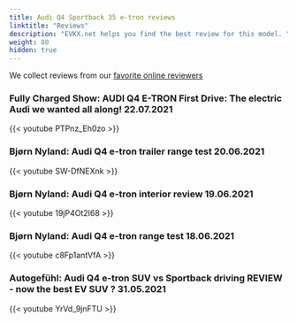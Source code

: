 ```yaml
---
title: Audi Q4 Sportback 35 e-tron reviews
linktitle: "Reviews"
description: "EVKX.net helps you find the best review for this model. "
weight: 80
hidden: true
---
```

<object class="img-fluid" type="image/svg+xml" data="../modelnavigation.svg"></object>
We collect reviews from our [favorite online reviewers](/guides/evreviewers/)

### Fully Charged Show: AUDI Q4 E-TRON First Drive: The electric Audi we wanted all along! 22.07.2021

{{< youtube PTPnz_Eh0zo >}}

### Bjørn Nyland: Audi Q4 e-tron trailer range test 20.06.2021

{{< youtube SW-DfNEXnk >}}

### Bjørn Nyland: Audi Q4 e-tron interior review 19.06.2021

{{< youtube 19jP4Ot2I68 >}}

### Bjørn Nyland: Audi Q4 e-tron range test 18.06.2021

{{< youtube c8Fp1antVfA >}}

### Autogefühl: Audi Q4 e-tron SUV vs Sportback driving REVIEW - now the best EV SUV ? 31.05.2021

{{< youtube YrVd_9jnFTU >}}

